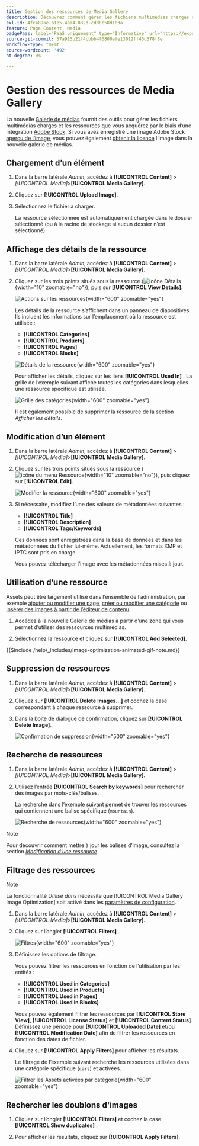 ```yaml
---
title: Gestion des ressources de Media Gallery
description: Découvrez comment gérer les fichiers multimédias chargés et les ressources que vous acquérez par le biais d’une intégration Adobe Stock.
exl-id: 4fc489ae-b1e5-4aa4-832d-cd88c58d103a
feature: Page Content, Media
badgePaas: label="PaaS uniquement" type="Informative" url="https://experienceleague.adobe.com/fr/docs/commerce/user-guides/product-solutions" tooltip="S’applique uniquement aux projets Adobe Commerce on Cloud (infrastructure PaaS gérée par Adobe) et aux projets On-premise."
source-git-commit: 57a913b21f4cbbb4f0800afe13012ff46d578f8e
workflow-type: tm+mt
source-wordcount: '492'
ht-degree: 0%

---
```


# Gestion des ressources de Media Gallery

La nouvelle [Galerie de médias](media-gallery.md) fournit des outils pour gérer les fichiers multimédias chargés et les ressources que vous acquérez par le biais d’une intégration [Adobe Stock](adobe-stock.md). Si vous avez enregistré une image Adobe Stock [aperçu de l’image](adobe-stock-save-preview.md), vous pouvez également [obtenir la licence](adobe-stock-license-image.md) l’image dans la nouvelle galerie de médias.

## Chargement d’un élément

1. Dans la barre latérale _Admin_, accédez à **[!UICONTROL Content]** > _[!UICONTROL Media]_>**[!UICONTROL Media Gallery]**.

1. Cliquez sur **[!UICONTROL Upload Image]**.

1. Sélectionnez le fichier à charger.

   La ressource sélectionnée est automatiquement chargée dans le dossier sélectionné (ou à la racine de stockage si aucun dossier n’est sélectionné).

## Affichage des détails de la ressource

1. Dans la barre latérale _Admin_, accédez à **[!UICONTROL Content]** > _[!UICONTROL Media]_>**[!UICONTROL Media Gallery]**.

1. Cliquez sur les trois points situés sous la ressource (![icône Détails](./assets/media-gallery-asset-menu-icon.png){width="10" zoomable="no"}), puis sur **[!UICONTROL View Details]**.

   ![Actions sur les ressources](./assets/media-gallery-asset-actions.png){width="600" zoomable="yes"}

   Les détails de la ressource s’affichent dans un panneau de diapositives. Ils incluent les informations sur l’emplacement où la ressource est utilisée :

   - **[!UICONTROL Categories]**
   - **[!UICONTROL Products]**
   - **[!UICONTROL Pages]**
   - **[!UICONTROL Blocks]**

   ![Détails de la ressource](./assets/media-gallery-asset-details.png){width="600" zoomable="yes"}

   Pour afficher les détails, cliquez sur les liens **[!UICONTROL Used In]** . La grille de l’exemple suivant affiche toutes les catégories dans lesquelles une ressource spécifique est utilisée.

   ![Grille des catégories](./assets/media-gallery-asset-categories.png){width="600" zoomable="yes"}

   Il est également possible de supprimer la ressource de la section _Afficher les détails_.

## Modification d’un élément

1. Dans la barre latérale _Admin_, accédez à **[!UICONTROL Content]** > _[!UICONTROL Media]_>**[!UICONTROL Media Gallery]**.

1. Cliquez sur les trois points situés sous la ressource (![icône du menu Ressource](./assets/media-gallery-asset-menu-icon.png){width="10" zoomable="no"}), puis cliquez sur **[!UICONTROL Edit]**.

   ![Modifier la ressource](./assets/media-gallery-edit-asset.png){width="600" zoomable="yes"}

1. Si nécessaire, modifiez l’une des valeurs de métadonnées suivantes :

   - **[!UICONTROL Title]**
   - **[!UICONTROL Description]**
   - **[!UICONTROL Tags/Keywords]**

   Ces données sont enregistrées dans la base de données et dans les métadonnées du fichier lui-même. Actuellement, les formats XMP et IPTC sont pris en charge.

   Vous pouvez télécharger l’image avec les métadonnées mises à jour.

## Utilisation d’une ressource

Assets peut être largement utilisé dans l’ensemble de l’administration, par exemple [ajouter ou modifier une page](page-add.md), [créer ou modifier une catégorie](../catalog/category-create.md) ou [insérer des images à partir de l’éditeur de contenu](editor-insert-image.md).

1. Accédez à la nouvelle Galerie de médias à partir d’une zone qui vous permet d’utiliser des ressources multimédias.

1. Sélectionnez la ressource et cliquez sur **[!UICONTROL Add Selected]**.

{{$include /help/_includes/image-optimization-animated-gif-note.md}}

## Suppression de ressources

1. Dans la barre latérale _Admin_, accédez à **[!UICONTROL Content]** > _[!UICONTROL Media]_>**[!UICONTROL Media Gallery]**.

1. Cliquez sur **[!UICONTROL Delete Images...]** et cochez la case correspondant à chaque ressource à supprimer.

1. Dans la boîte de dialogue de confirmation, cliquez sur **[!UICONTROL Delete Image]**.

   ![Confirmation de suppression](./assets/media-gallery-bulk-delete-confirm.png){width="500" zoomable="yes"}

## Recherche de ressources

1. Dans la barre latérale _Admin_, accédez à **[!UICONTROL Content]** > _[!UICONTROL Media]_>**[!UICONTROL Media Gallery]**.

1. Utilisez l’entrée **[!UICONTROL Search by keywords]** pour rechercher des images par mots-clés/balises.

   La recherche dans l’exemple suivant permet de trouver les ressources qui contiennent une balise spécifique (`mountain`).

   ![Recherche de ressources](./assets/media-gallery-asset-search.png){width="600" zoomable="yes"}

>[!NOTE]
>
>Pour découvrir comment mettre à jour les balises d’image, consultez la section _[Modification d’une ressource](#edit-an-asset)_.

## Filtrage des ressources

>[!NOTE]
>
>La fonctionnalité _Utilisé dans_ nécessite que [!UICONTROL Media Gallery Image Optimization] soit activé dans les [paramètres de configuration](media-gallery-image-optimization.md).

1. Dans la barre latérale _Admin_, accédez à **[!UICONTROL Content]** > _[!UICONTROL Media]_>**[!UICONTROL Media Gallery]**.

1. Cliquez sur l’onglet **[!UICONTROL Filters]** .

   ![ Filtres ](./assets/media-gallery-filters.png){width="600" zoomable="yes"}

1. Définissez les options de filtrage.

   Vous pouvez filtrer les ressources en fonction de l’utilisation par les entités :

   - **[!UICONTROL Used in Categories]**
   - **[!UICONTROL Used in Products]**
   - **[!UICONTROL Used in Pages]**
   - **[!UICONTROL Used in Blocks]**

   Vous pouvez également filtrer les ressources par **[!UICONTROL Store View]**, **[!UICONTROL License Status]** et **[!UICONTROL Content Status]**. Définissez une période pour **[!UICONTROL Uploaded Date]** et/ou **[!UICONTROL Modification Date]** afin de filtrer les ressources en fonction des dates de fichier.

1. Cliquez sur **[!UICONTROL Apply Filters]** pour afficher les résultats.

   Le filtrage de l’exemple suivant recherche les ressources utilisées dans une catégorie spécifique (`cars`) et activées.

   ![Filtrer les Assets activées par catégorie](./assets/media-gallery-filter-by-category.png){width="600" zoomable="yes"}

## Rechercher les doublons d&#39;images

1. Cliquez sur l’onglet **[!UICONTROL Filters]** et cochez la case **[!UICONTROL Show duplicates]** .

1. Pour afficher les résultats, cliquez sur **[!UICONTROL Apply Filters]**.
